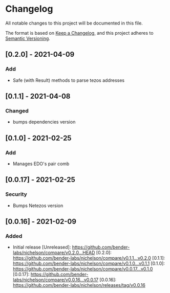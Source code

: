 # Changelog

All notable changes to this project will be documented in this file.

The format is based on [Keep a Changelog](https://keepachangelog.com/en/1.0.0/),
and this project adheres to [Semantic Versioning](https://semver.org/spec/v2.0.0.html).

## [0.2.0] - 2021-04-09

### Add

- Safe (with Result) methods to parse tezos addresses

## [0.1.1] - 2021-04-08

### Changed
- bumps dependencies version

## [0.1.0] - 2021-02-25

### Add
- Manages EDO's pair comb

## [0.0.17] - 2021-02-25

### Security
- Bumps Netezos version

## [0.0.16] - 2021-02-09

### Added
- Initial release
[Unreleased]: https://github.com/bender-labs/nichelson/compare/v0.2.0...HEAD
[0.2.0]: https://github.com/bender-labs/nichelson/compare/v0.1.1...v0.2.0
[0.1.1]: https://github.com/bender-labs/nichelson/compare/v0.1.0...v0.1.1
[0.1.0]: https://github.com/bender-labs/nichelson/compare/v0.0.17...v0.1.0
[0.0.17]: https://github.com/bender-labs/nichelson/compare/v0.0.16...v0.0.17
[0.0.16]: https://github.com/bender-labs/nichelson/releases/tag/v0.0.16
